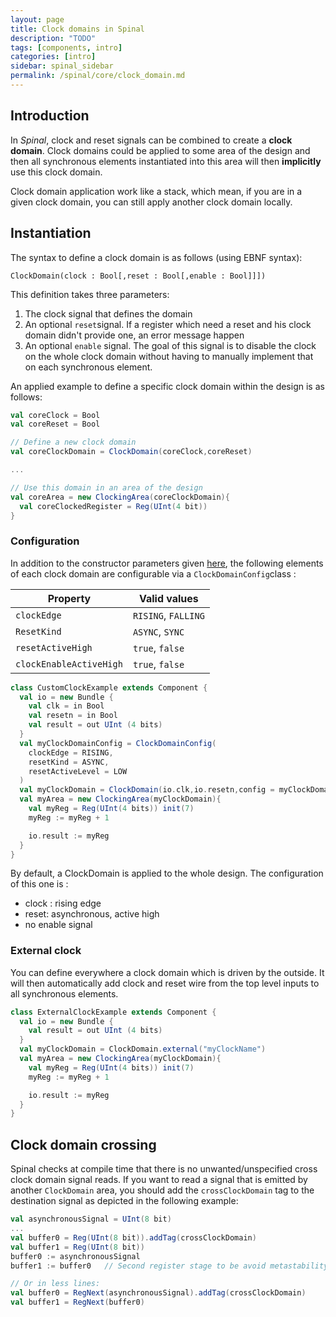 ```yaml
---
layout: page
title: Clock domains in Spinal
description: "TODO"
tags: [components, intro]
categories: [intro]
sidebar: spinal_sidebar
permalink: /spinal/core/clock_domain.md
---
```




## Introduction
In *Spinal*, clock and reset signals can be combined to create a __clock domain__. Clock domains could be applied to some area of the design and then all synchronous elements instantiated into this area will then __implicitly__ use this clock domain.

Clock domain application work like a stack, which mean, if you are in a given clock domain, you can still apply another clock domain locally.

## Instantiation
The syntax to define a clock domain is as follows (using EBNF syntax):

<a name="clock_constructor"></a>
`ClockDomain(clock : Bool[,reset : Bool[,enable : Bool]]])`

This definition takes three parameters:

1. The clock signal that defines the domain
1. An optional `reset`signal. If a register which need a reset and his clock domain didn't provide one, an error message happen
1. An optional `enable` signal. The goal of this signal is to disable the clock on the whole clock domain without having to  manually implement that on each synchronous element.

An applied example to define a specific clock domain within the design is as follows:

```scala
val coreClock = Bool
val coreReset = Bool

// Define a new clock domain
val coreClockDomain = ClockDomain(coreClock,coreReset)

...

// Use this domain in an area of the design
val coreArea = new ClockingArea(coreClockDomain){
  val coreClockedRegister = Reg(UInt(4 bit))
}
```

### Configuration
In addition to the constructor parameters given [here](#clock_constructor), the following elements of each clock domain are configurable via a `ClockDomainConfig`class :

| Property | Valid values|
| ------- | ---- |
| `clockEdge` | `RISING`, `FALLING` |
| `ResetKind`| `ASYNC`, `SYNC` |
| `resetActiveHigh`| `true`, `false` |
| `clockEnableActiveHigh`| `true`, `false` |

```scala
class CustomClockExample extends Component {
  val io = new Bundle {
    val clk = in Bool
    val resetn = in Bool
    val result = out UInt (4 bits)
  }
  val myClockDomainConfig = ClockDomainConfig(
    clockEdge = RISING,
    resetKind = ASYNC,
    resetActiveLevel = LOW
  )
  val myClockDomain = ClockDomain(io.clk,io.resetn,config = myClockDomainConfig)
  val myArea = new ClockingArea(myClockDomain){
    val myReg = Reg(UInt(4 bits)) init(7)
    myReg := myReg + 1

    io.result := myReg
  }
}
```

By default, a ClockDomain is applied to the whole design. The configuration of this one is :

- clock : rising edge
- reset: asynchronous, active high
- no enable signal

### External clock
You can define everywhere a clock domain which is driven by the outside. It will then automatically add clock and reset wire from the top level inputs to all synchronous elements.

```scala
class ExternalClockExample extends Component {
  val io = new Bundle {
    val result = out UInt (4 bits)
  }
  val myClockDomain = ClockDomain.external("myClockName")
  val myArea = new ClockingArea(myClockDomain){
    val myReg = Reg(UInt(4 bits)) init(7)
    myReg := myReg + 1

    io.result := myReg
  }
}
```

## Clock domain crossing
Spinal checks at compile time that there is no unwanted/unspecified cross clock domain signal reads. If you want to read a signal that is emitted by another `ClockDomain` area, you should add the `crossClockDomain` tag to the destination signal as depicted in the following example:

```scala
val asynchronousSignal = UInt(8 bit)
... 
val buffer0 = Reg(UInt(8 bit)).addTag(crossClockDomain)
val buffer1 = Reg(UInt(8 bit))
buffer0 := asynchronousSignal
buffer1 := buffer0   // Second register stage to be avoid metastability issues
```

```scala
// Or in less lines:
val buffer0 = RegNext(asynchronousSignal).addTag(crossClockDomain)
val buffer1 = RegNext(buffer0) 
```

